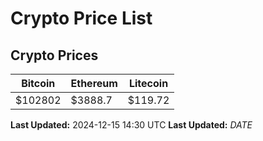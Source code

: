 # Crypto Price List

## Crypto Prices
| Bitcoin | Ethereum | Litecoin |
| ------- | -------- | -------- |
| $102802 | $3888.7 | $119.72 |
**Last Updated:** 2024-12-15 14:30 UTC
**Last Updated:** $DATE$
